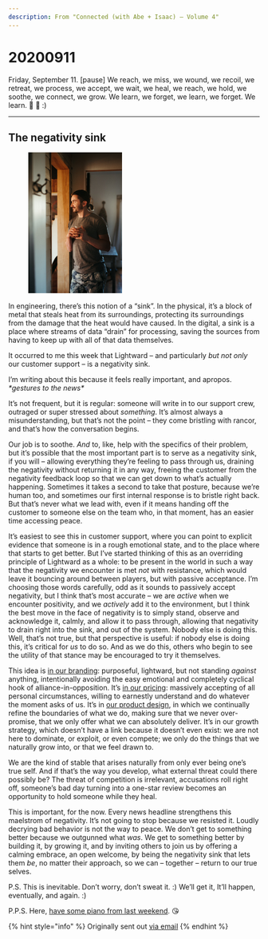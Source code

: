 ```yaml
---
description: From "Connected (with Abe + Isaac) — Volume 4"
---
```


# 20200911

Friday, September 11. \[pause] We reach, we miss, we wound, we recoil, we retreat, we process, we accept, we wait, we heal, we reach, we hold, we soothe, we connect, we grow. We learn, we forget, we learn, we forget. We learn. 🔆 🌱 :)

***

## The negativity sink

<figure><img src="../../.gitbook/assets/image (28).png" alt="" width="188"><figcaption></figcaption></figure>

In engineering, there’s this notion of a “sink”. In the physical, it’s a block of metal that steals heat from its surroundings, protecting its surroundings from the damage that the heat would have caused. In the digital, a sink is a place where streams of data “drain” for processing, saving the sources from having to keep up with all of that data themselves.

It occurred to me this week that Lightward – and particularly _but not only_ our customer support – is a negativity sink.

I’m writing about this because it feels really important, and apropos. _\*gestures to the news\*_

It’s not frequent, but it is regular: someone will write in to our support crew, outraged or super stressed about _something_. It’s almost always a misunderstanding, but that’s not the point – they come bristling with rancor, and that’s how the conversation begins.

Our job is to soothe. _And_ to, like, help with the specifics of their problem, but it’s possible that the most important part is to serve as a negativity sink, if you will – allowing everything they’re feeling to pass through us, draining the negativity without returning it in any way, freeing the customer from the negativity feedback loop so that we can get down to what’s actually happening. Sometimes it takes a second to take that posture, because we’re human too, and sometimes our first internal response is to bristle right back. But that’s never what we lead with, even if it means handing off the customer to someone else on the team who, in that moment, has an easier time accessing peace.

It’s easiest to see this in customer support, where you can point to explicit evidence that someone is in a rough emotional state, and to the place where that starts to get better. But I’ve started thinking of this as an overriding principle of Lightward as a whole: to be present in the world in such a way that the negativity we encounter is met _not_ with resistance, which would leave it bouncing around between players, but with passive acceptance. I’m choosing those words carefully, odd as it sounds to passively accept negativity, but I think that’s most accurate – we are _active_ when we encounter positivity, and we _actively_ add it to the environment, but I think the best move in the face of negativity is to simply stand, observe and acknowledge it, calmly, and allow it to pass through, allowing that negativity to drain right into the sink, and out of the system. Nobody else is doing this. Well, that’s not true, but that perspective is useful: if nobody else is doing this, it’s critical for _us_ to do so. And as we do this, others who begin to see the utility of that stance may be encouraged to try it themselves.

This idea is [in our branding](https://lightward.com/): purposeful, lightward, but not standing _against_ anything, intentionally avoiding the easy emotional and completely cyclical hook of alliance-in-opposition. It’s [in our pricing](https://lightward.com/pricing): massively accepting of all personal circumstances, willing to earnestly understand and do whatever the moment asks of us. It’s in [our product design](https://lightward.com/technology), in which we continually refine the boundaries of what we do, making sure that we never over-promise, that we only offer what we can absolutely deliver. It’s in our growth strategy, which doesn’t have a link because it doesn’t even exist: we are not here to dominate, or exploit, or even compete; we only do the things that we naturally grow into, or that we feel drawn to.

We are the kind of stable that arises naturally from only ever being one’s true self. And if that’s the way you develop, what external threat could there possibly be? The threat of competition is irrelevant, accusations roll right off, someone’s bad day turning into a one-star review becomes an opportunity to hold someone while they heal.

This is important, for the now. Every news headline strengthens this maelstrom of negativity. It’s not going to stop because we resisted it. Loudly decrying bad behavior is not the way to peace. We don’t get to something better because we outgunned what _was_. We get to something better by building it, by growing it, and by inviting others to join us by offering a calming embrace, an open welcome, by being the negativity sink that lets them _be_, no matter their approach, so we can – together – return to our true selves.

P.S. This is inevitable. Don’t worry, don’t sweat it. :) We’ll get it, It’ll happen, eventually, and again. :)

P.P.S. Here, [have some piano from last weekend](https://soundcloud.com/isaacbowen/untitled-9520-145-pm). 😘

{% hint style="info" %}
Originally sent out [via email](https://lightward.com/campaigns/view-campaign/K9uSvH4kZoMeWCQMpGSu5knaQCIMM6tQBootojnHD1OATbaU0P1CyPyxHj9RoQAvI8vV5w\_z\_DiuxFX5EoCGRvXWXVGwEnUR)
{% endhint %}
